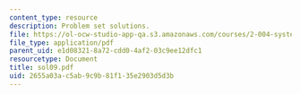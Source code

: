 ```yaml
---
content_type: resource
description: Problem set solutions.
file: https://ol-ocw-studio-app-qa.s3.amazonaws.com/courses/2-004-systems-modeling-and-control-ii-fall-2007/2655a03ac5ab9c9b81f135e2903d5d3b_sol09.pdf
file_type: application/pdf
parent_uid: e1d08321-8a72-cdd0-4af2-03c9ee12dfc1
resourcetype: Document
title: sol09.pdf
uid: 2655a03a-c5ab-9c9b-81f1-35e2903d5d3b
---
```

